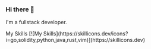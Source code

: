 ### Hi there 👋
I'm a fullstack developer.</br>
<p>My Skills
[![My Skills](https://skillicons.dev/icons?i=go,solidity,python,java,rust,vim)](https://skillicons.dev)

<!--
**HeptaneL/HeptaneL** is a ✨ _special_ ✨ repository because its `README.md` (this file) appears on your GitHub profile.

Here are some ideas to get you started:

- 🔭 I’m currently working on ...
- 🌱 I’m currently learning ...
- 👯 I’m looking to collaborate on ...
- 🤔 I’m looking for help with ...
- 💬 Ask me about ...
- 📫 How to reach me: ...
- 😄 Pronouns: ...
- ⚡ Fun fact: ...
-->
